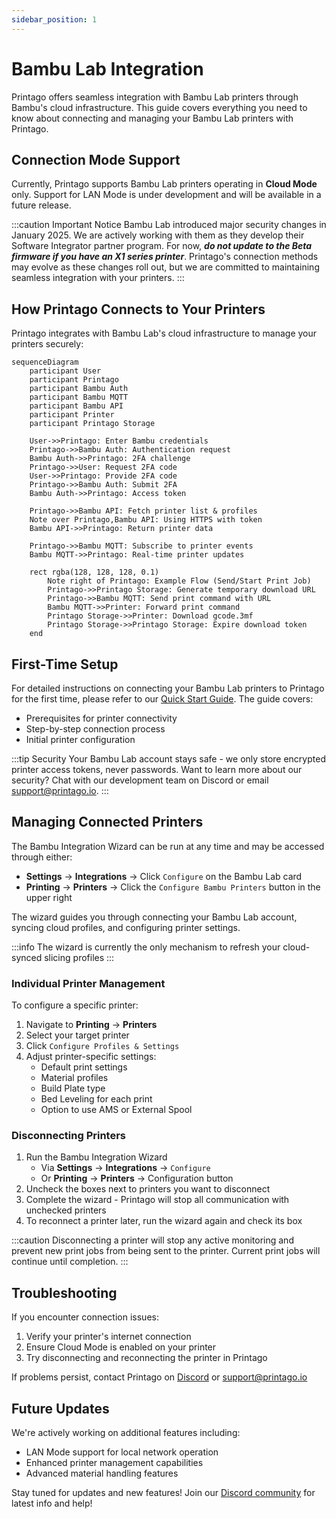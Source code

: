 ```yaml
---
sidebar_position: 1
---
```


# Bambu Lab Integration

Printago offers seamless integration with Bambu Lab printers through Bambu's cloud infrastructure. This guide covers everything you need to know about connecting and managing your Bambu Lab printers with Printago.

## Connection Mode Support

Currently, Printago supports Bambu Lab printers operating in **Cloud Mode** only. Support for LAN Mode is under development and will be available in a future release.

:::caution Important Notice
Bambu Lab introduced major security changes in January 2025. We are actively working with them as they develop their Software Integrator partner program. For now, ***do not update to the Beta firmware if you have an X1 series printer***. Printago's connection methods may evolve as these changes roll out, but we are committed to maintaining seamless integration with your printers.
:::

## How Printago Connects to Your Printers

Printago integrates with Bambu Lab's cloud infrastructure to manage your printers securely:

```mermaid
sequenceDiagram
    participant User
    participant Printago
    participant Bambu Auth
    participant Bambu MQTT
    participant Bambu API
    participant Printer
    participant Printago Storage

    User->>Printago: Enter Bambu credentials
    Printago->>Bambu Auth: Authentication request
    Bambu Auth->>Printago: 2FA challenge
    Printago->>User: Request 2FA code
    User->>Printago: Provide 2FA code
    Printago->>Bambu Auth: Submit 2FA
    Bambu Auth->>Printago: Access token
    
    Printago->>Bambu API: Fetch printer list & profiles
    Note over Printago,Bambu API: Using HTTPS with token
    Bambu API->>Printago: Return printer data
    
    Printago->>Bambu MQTT: Subscribe to printer events
    Bambu MQTT->>Printago: Real-time printer updates
    
    rect rgba(128, 128, 128, 0.1)
        Note right of Printago: Example Flow (Send/Start Print Job)
        Printago->>Printago Storage: Generate temporary download URL
        Printago->>Bambu MQTT: Send print command with URL
        Bambu MQTT->>Printer: Forward print command
        Printago Storage->>Printer: Download gcode.3mf
        Printago Storage->>Printago Storage: Expire download token
    end
```
## First-Time Setup

For detailed instructions on connecting your Bambu Lab printers to Printago for the first time, please refer to our [Quick Start Guide](../../getting-started/quick-setup.mdx). The guide covers:

- Prerequisites for printer connectivity
- Step-by-step connection process
- Initial printer configuration

:::tip Security
Your Bambu Lab account stays safe - we only store encrypted printer access tokens, never passwords. Want to learn more about our security? Chat with our development team on Discord or email support@printago.io.
:::

## Managing Connected Printers

The Bambu Integration Wizard can be run at any time and may be accessed through either:
- **Settings** → **Integrations** → Click `Configure` on the Bambu Lab card
- **Printing** → **Printers** → Click the `Configure Bambu Printers` button in the upper right

The wizard guides you through connecting your Bambu Lab account, syncing cloud profiles, and configuring printer settings.  

:::info
The wizard is currently the only mechanism to refresh your cloud-synced slicing profiles
:::

### Individual Printer Management

To configure a specific printer:
1. Navigate to **Printing** → **Printers**
2. Select your target printer
3. Click `Configure Profiles & Settings`
4. Adjust printer-specific settings:
    - Default print settings
    - Material profiles
    - Build Plate type
    - Bed Leveling for each print
    - Option to use AMS or External Spool 

### Disconnecting Printers

1. Run the Bambu Integration Wizard
    - Via **Settings** → **Integrations** → `Configure`
    - Or **Printing** → **Printers** → Configuration button
2. Uncheck the boxes next to printers you want to disconnect
3. Complete the wizard - Printago will stop all communication with unchecked printers
4. To reconnect a printer later, run the wizard again and check its box


:::caution
Disconnecting a printer will stop any active monitoring and prevent new print jobs from being sent to the printer. Current print jobs will continue until completion.
:::

## Troubleshooting

If you encounter connection issues:

1. Verify your printer's internet connection
2. Ensure Cloud Mode is enabled on your printer
3. Try disconnecting and reconnecting the printer in Printago

If problems persist, contact Printago on [Discord](https://discord.gg/RCFA2u99De) or support@printago.io

## Future Updates

We're actively working on additional features including:

- LAN Mode support for local network operation
- Enhanced printer management capabilities
- Advanced material handling features

Stay tuned for updates and new features! Join our [Discord community](https://discord.gg/RCFA2u99De) for latest info and help!